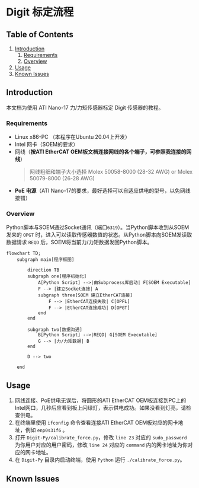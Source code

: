 # Digit 标定流程

## Table of Contents
1. [Introduction](#introduction)
    1. [Requirements](#requirements)
    2. [Overview](#overview)
2. [Usage](#usage)
3. [Known Issues](#known-issues)


## Introduction
本文档为使用 ATI Nano-17 力/力矩传感器标定 Digit 传感器的教程。

### Requirements
* Linux x86-PC （本程序在Ubuntu 20.04上开发）
* Intel 网卡（SOEM的要求）
* 网线（**按ATI EtherCAT OEM板文档连接网线的各个端子，可参照我连接的网线**）
    >网线粗细和端子大小选择 Molex 50058-8000 (28-32 AWG) or Molex 50079-8000 (26-28 AWG) 
* **PoE 电源**（ATI Nano-17的要求，最好选择可以自适应供电的型号，以免网线接错）

### Overview
Python脚本与SOEM通过Socket通讯（端口`6319`）。当Python脚本收到从SOEM发来的 `OPGT` 时，进入可以读取传感器数值的状态。从Python脚本向SOEM发读取数据请求 `REQD` 后，SOEM将当前力/力矩数据发回Python脚本。

```mermaid
flowchart TD;
    subgraph main[程序框图]

        direction TB
        subgraph one[程序初始化]
            A[Python Script] -->|由Subprocess库启动| F[SOEM Executable]
            F --> |建立Socket连接| A
            subgraph three[SOEM 建立EtherCAT连接]
                F --> |EtherCAT连接失败| C[OPFL]
                F --> |EtherCAT连接成功| D[OPGT]
            end
        end

        subgraph two[数据沟通]
            B[Python Script] -->|REQD| G[SOEM Executable]
            G --> |力/力矩数据| B
        end

        D --> two

    end
```


## Usage

1. 网线连接、PoE供电无误后，将圆形的ATI EtherCAT OEM板连接到PC上的Intel网口，几秒后应看到板上闪绿灯，表示供电成功。如果没看到灯亮，请检查供电。
2. 在终端里使用 `ifconfig` 命令查看连接ATI EtherCAT OEM板对应的网卡地址，例如 `enp0s31f6` 。
3. 打开 `Digit-Py/calibrate_force.py`，修改 `line 23` 对应的 `sudo_password` 为你用户对应的用户密码，修改 `line 24` 对应的 `command` 内的网卡地址为你对应的网卡地址。
4. 在 `Digit-Py` 目录内启动终端，使用 `Python` 运行 `./calibrate_force.py`。


## Known Issues